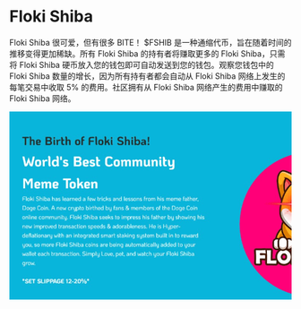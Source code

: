 # Floki Shiba

Floki Shiba 很可爱，但有很多 BITE！ $FSHIB 是一种通缩代币，旨在随着时间的推移变得更加稀缺。所有 Floki Shiba 的持有者将赚取更多的 Floki Shiba，只需将 Floki Shiba 硬币放入您的钱包即可自动发送到您的钱包。观察您钱包中的 Floki Shiba 数量的增长，因为所有持有者都会自动从 Floki Shiba 网络上发生的每笔交易中收取 5% 的费用。社区拥有从 Floki Shiba 网络产生的费用中赚取的 Floki Shiba 网络。

![flokishiba-dapp-defi-bsc-image2_df96490463bf9a5212703cbf51bbc5b8](flokishiba-dapp-defi-bsc-image2_df96490463bf9a5212703cbf51bbc5b8.png)
